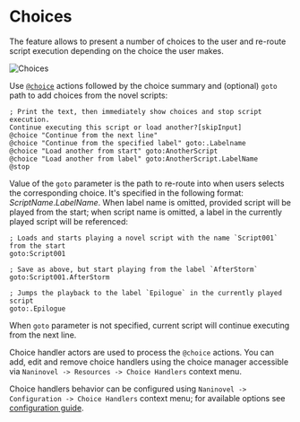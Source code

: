 ﻿# Choices

The feature allows to present a number of choices to the user and re-route script execution depending on the choice the user makes.

![Choices](/guide/choices.png)

Use [`@choice`](/api/#choice) actions followed by the choice summary and (optional) `goto` path to add choices from the novel scripts:

```
; Print the text, then immediately show choices and stop script execution.
Continue executing this script or load another?[skipInput]
@choice "Continue from the next line"
@choice "Continue from the specified label" goto:.Labelname
@choice "Load another from start" goto:AnotherScript
@choice "Load another from label" goto:AnotherScript.LabelName
@stop
```

Value of the `goto` parameter is the path to re-route into when users selects the corresponding choice. It's specified in the following format: *ScriptName*.*LabelName*. When label name is omitted, provided script will be played from the start; when script name is omitted, a label in the currently played script will be referenced:

```
; Loads and starts playing a novel script with the name `Script001` from the start
goto:Script001

; Save as above, but start playing from the label `AfterStorm`
goto:Script001.AfterStorm

; Jumps the playback to the label `Epilogue` in the currently played script
goto:.Epilogue
```

When `goto` parameter is not specified, current script will continue executing from the next line.


Choice handler actors are used to process the `@choice` actions. You can add, edit and remove choice handlers using the choice manager accessible via `Naninovel -> Resources -> Choice Handlers` context menu.


Choice handlers behavior can be configured using `Naninovel -> Configuration -> Choice Handlers` context menu; for available options see [configuration guide](/guide/configuration.md#choice-handlers).
